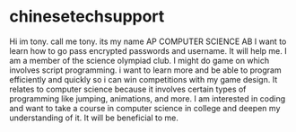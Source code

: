 # chinesetechsupport
Hi im tony. call me tony. its my name
AP COMPUTER SCIENCE AB
I want to learn how to go pass encrypted passwords and username. It will help me. I am a member of the science olympiad club. I might do game on which involves script programming. i want to learn more and be able to program efficiently and quickly so i can win competitions with my game design. It relates to computer science because it involves certain types of programming like jumping, animations, and more. I am interested in coding and want to take a course in computer science in college and deepen my understanding of it. It will be beneficial to me.
